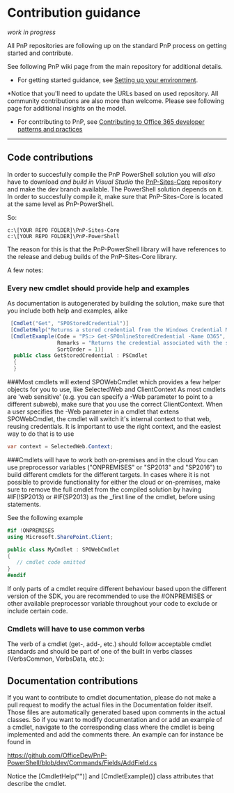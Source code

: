 # Contribution guidance



*work in progress*



All PnP repositories are following up on the standard PnP process on getting started and contribute. 


See following PnP wiki page from the main repository for additional details. 



- For getting started guidance, see [Setting up your environment](https://github.com/OfficeDev/PnP/wiki/Setting-up-your-environment). 



*Notice that you'll need to update the URLs based on used repository. All community contributions are also more than welcome. 
Please see following page for additional insights on the model.



- For contributing to PnP, see [Contributing to Office 365 developer patterns and practices](https://github.com/OfficeDev/PnP/wiki/contributing-to-Office-365-developer-patterns-and-practices)



---


## Code contributions
In order to succesfully compile the PnP PowerShell solution you will _also_ have to download *and build in Visual Studio* the [PnP-Sites-Core](https://github.com/OfficeDev/PnP-Sites-Core) repository and make the dev branch available. The PowerShell solution depends on it. In order to succesfully 
compile it, make sure that PnP-Sites-Core is located at the same level as PnP-PowerShell.

So:
```
c:\[YOUR REPO FOLDER]\PnP-Sites-Core
c:\[YOUR REPO FOLDER]\PnP-PowerShell
```

The reason for this is that the PnP-PowerShell library will have references to the release and debug builds of the PnP-Sites-Core library.

A few notes:
### Every new cmdlet should provide help and examples
As documentation is autogenerated by building the solution, make sure that you include both help and examples, alike

```csharp
 [Cmdlet("Get", "SPOStoredCredential")]
 [CmdletHelp("Returns a stored credential from the Windows Credential Manager", Category = "Base Cmdlets")]
 [CmdletExample(Code = "PS:> Get-SPOnlineStoredCredential -Name O365", 
                Remarks = "Returns the credential associated with the specified identifier",
                SortOrder = 1)]
  public class GetStoredCredential : PSCmdlet
  {
  }
```
###Most cmdlets will extend SPOWebCmdlet which provides a few helper objects for you to use, like SelectedWeb and ClientContext
As most cmdlets are 'web sensitive' (e.g. you can specify a -Web parameter to point to a different subweb), make sure that you use the correct ClientContext. When a user specifies the -Web parameter
in a cmdlet that extens SPOWebCmdlet, the cmdlet will switch it's internal context to that web, reusing credentials. It is important to use the right context, and the easiest way to do that is to use

```csharp
var context = SelectedWeb.Context;
```
###Cmdlets will have to work both on-premises and in the cloud
You can use preprocessor variables ("ONPREMISES" or "SP2013" and "SP2016") to build different cmdlets for the different targets. In cases where it is not possible to provide functionality for either the 
cloud or on-premises, make sure to remove the full cmdlet from the compiled solution by having #IF(!SP2013) or #IF(SP2013) as the _first line of the cmdlet, before using statements. 

See the following example


```csharp
#if !ONPREMISES
using Microsoft.SharePoint.Client;

public class MyCmdlet : SPOWebCmdlet
{
   // cmdlet code omitted
}
#endif
```

If only parts of a cmdlet require different behaviour based upon the different version of the SDK, you are recommended to use the #ONPREMISES or other available preprocessor variable throughout your code to exclude or include certain code.

### Cmdlets will have to use common verbs
 
The verb of a cmdlet (get-, add-, etc.) should follow acceptable cmdlet standards and should be part of one of the built in verbs classes (VerbsCommon, VerbsData, etc.):

## Documentation contributions
If you want to contribute to cmdlet documentation, please do not make a pull request to modify the actual files in the Documentation folder itself. Those files
are automatically generated based upon comments in the actual classes. So if you want to modify documentation and or add an example of a cmdlet, navigate to the
corresponding class where the cmdlet is being implemented and add the comments there. An example can for instance be found in

https://github.com/OfficeDev/PnP-PowerShell/blob/dev/Commands/Fields/AddField.cs

Notice the [CmdletHelp("")] and [CmdletExample()] class attributes that describe the cmdlet.
